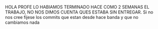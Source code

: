HOLA PROFE LO HABIAMOS TERMINADO HACE COMO 2 SEMANAS EL TRABAJO, NO NOS DIMOS CUENTA QUES ESTABA SIN ENTREGAR.
Si no nos cree fijese los commits que estan desde hace banda y que no cambiamos nada
